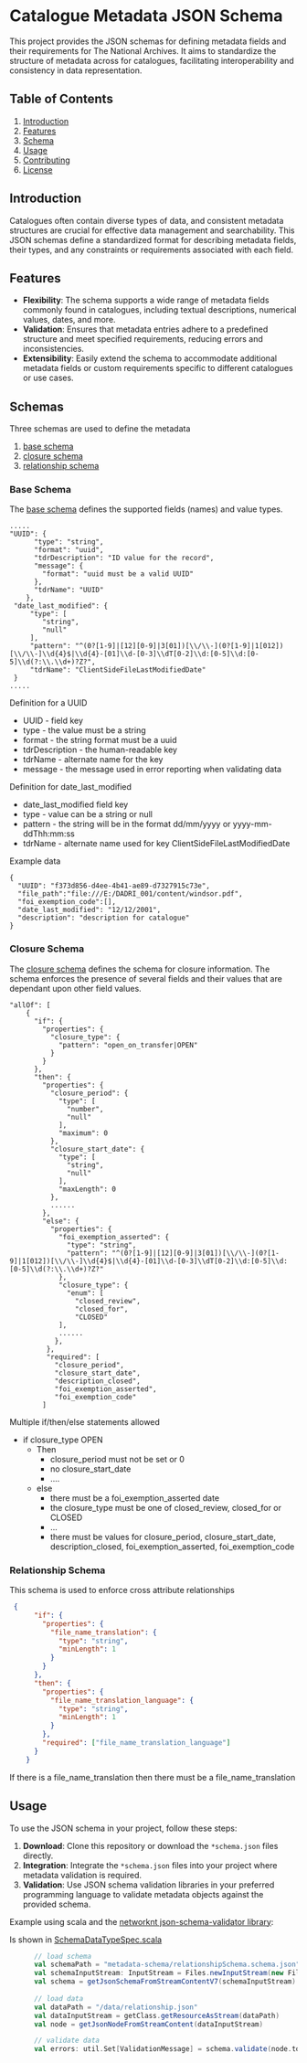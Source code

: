 # Catalogue Metadata JSON Schema

This project provides the JSON schemas for defining metadata fields and their requirements for The National Archives. It aims to standardize the structure of metadata across for catalogues, facilitating interoperability and consistency in data representation.

## Table of Contents

1. [Introduction](#introduction)
2. [Features](#features)
3. [Schema](#schmeas)
3. [Usage](#usage)
4. [Contributing](#contributing)
5. [License](#license)

## Introduction

Catalogues often contain diverse types of data, and consistent metadata structures are crucial for effective data management and searchability. This JSON schemas define a standardized format for describing metadata fields, their types, and any constraints or requirements associated with each field.

## Features

- **Flexibility**: The schema supports a wide range of metadata fields commonly found in catalogues, including textual descriptions, numerical values, dates, and more.
- **Validation**: Ensures that metadata entries adhere to a predefined structure and meet specified requirements, reducing errors and inconsistencies.
- **Extensibility**: Easily extend the schema to accommodate additional metadata fields or custom requirements specific to different catalogues or use cases.

## Schemas

Three schemas are used to define the metadata
1. [base schema](#base-schema)
2. [closure schema](#closure-schema)
3. [relationship schema](metadata-schema/relationshipSchema.schema.json)

### Base Schema
The [base schema](metadata-schema/baseSchema.schema.json) defines the supported fields (names) and value types.
```angular2html
.....
"UUID": {
      "type": "string",
      "format": "uuid",
      "tdrDescription": "ID value for the record",
      "message": {
        "format": "uuid must be a valid UUID"
      },
      "tdrName": "UUID"
    },
 "date_last_modified": {
     "type": [
        "string",
        "null"
     ],
     "pattern": "^(0?[1-9]|[12][0-9]|3[01])[\\/\\-](0?[1-9]|1[012])[\\/\\-]\\d{4}$|\\d{4}-[01]\\d-[0-3]\\dT[0-2]\\d:[0-5]\\d:[0-5]\\d(?:\\.\\d+)?Z?",
     "tdrName": "ClientSideFileLastModifiedDate"
 }
.....
```
Definition for a UUID
* UUID - field key 
* type - the value must be a string
* format - the string format must be a uuid
* tdrDescription - the human-readable key 
* tdrName - alternate name for the key
* message - the message used in error reporting when validating data

Definition for date_last_modified
* date_last_modified field key
* type - value can be a string or null
* pattern - the string will be in the format dd/mm/yyyy or yyyy-mm-ddThh:mm:ss
* tdrName - alternate name used for key ClientSideFileLastModifiedDate

Example data
```angular2html
{
  "UUID": "f373d856-d4ee-4b41-ae89-d7327915c73e",
  "file_path":"file:///E:/DADRI_001/content/windsor.pdf",
  "foi_exemption_code":[],
  "date_last_modified": "12/12/2001",
  "description": "description for catalogue"
}
```
### Closure Schema
The [closure schema](metadata-schema/closureSchema.schema.json) defines the schema for closure information. The schema enforces the presence of several fields and their values that are dependant upon other field values.  
```
"allOf": [
    {
      "if": {
        "properties": {
          "closure_type": {
            "pattern": "open_on_transfer|OPEN"
          }
        }
      },
      "then": {
        "properties": {
          "closure_period": {
            "type": [
              "number",
              "null"
            ],
            "maximum": 0
          },
          "closure_start_date": {
            "type": [
              "string",
              "null"
            ],
            "maxLength": 0
          },
          ......
        },
        "else": {
          "properties": {
            "foi_exemption_asserted": {
              "type": "string",
              "pattern": "^(0?[1-9]|[12][0-9]|3[01])[\\/\\-](0?[1-9]|1[012])[\\/\\-]\\d{4}$|\\d{4}-[01]\\d-[0-3]\\dT[0-2]\\d:[0-5]\\d:[0-5]\\d(?:\\.\\d+)?Z?"
            },
            "closure_type": {
              "enum": [
                "closed_review",
                "closed_for",
                "CLOSED"
            ],
            ......
           },
         },
         "required": [
           "closure_period",
           "closure_start_date",
           "description_closed",
           "foi_exemption_asserted",
           "foi_exemption_code"
        ]
```

Multiple if/then/else statements allowed
* if closure_type OPEN
  * Then
    * closure_period must not be set or 0
    * no closure_start_date
    * ....
  * else
    * there must be a foi_exemption_asserted date
    * the closure_type must be one of closed_review, closed_for or CLOSED
    * ...
    * there must be values for closure_period, closure_start_date, description_closed, foi_exemption_asserted, foi_exemption_code 
### Relationship Schema

This schema is used to enforce cross attribute relationships

```json
 {
      "if": {
        "properties": {
          "file_name_translation": {
            "type": "string",
            "minLength": 1
          }
        }
      },
      "then": {
        "properties": {
          "file_name_translation_language": {
            "type": "string",
            "minLength": 1
          }
        },
        "required": ["file_name_translation_language"]
      }
    }
```

If there is a file_name_translation then there must be a file_name_translation 

## Usage

To use the JSON schema in your project, follow these steps:

1. **Download**: Clone this repository or download the `*schema.json` files directly.
2. **Integration**: Integrate the `*schema.json` files into your project where metadata validation is required.
3. **Validation**: Use JSON schema validation libraries in your preferred programming language to validate metadata objects against the provided schema.

Example using scala and the [networknt json-schema-validator library](https://github.com/networknt/json-schema-validator):

Is shown in [SchemaDataTypeSpec.scala](src/test/scala/uk/gov/tna/tdr/metadata/schema/validator/SchemaDataTypeSpec.scala)

```scala
      // load schema
      val schemaPath = "metadata-schema/relationshipSchema.schema.json"
      val schemaInputStream: InputStream = Files.newInputStream(new File(schemaPath).toPath)
      val schema = getJsonSchemaFromStreamContentV7(schemaInputStream)
      
      // load data
      val dataPath = "/data/relationship.json"
      val dataInputStream = getClass.getResourceAsStream(dataPath)
      val node = getJsonNodeFromStreamContent(dataInputStream)

      // validate data
      val errors: util.Set[ValidationMessage] = schema.validate(node.toPrettyString, InputFormat.JSON)
```

